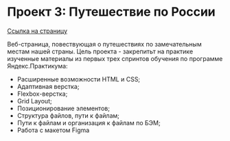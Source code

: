 # Проект 3: Путешествие по России

[Ссылка на страницу](https://alanpain08.github.io/russian-travel/)

Веб-страница, повествующая о путешествиях по замечательным местам нашей страны.
Цель проекта - закрепитьт на практике изученные материалы из первых трех спринтов обучения по программе Яндекс.Практикума:

- Расширенные возможности HTML и CSS;
- Адаптивная верстка;
- Flexbox-верстка;
- Grid Layout;
- Позиционирование элементов;
- Структура файлов, пути к файлам;
- Пути к файлам и организация к файлам по БЭМ;
- Работа с макетом Figma
